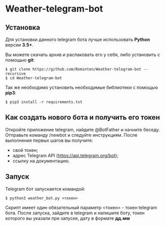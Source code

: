 # Weather-telegram-bot

## Установка

Для установки данного telegram бота лучше использовать **Python** версии **3.5+**.

Вы можете скачать архив и распаковать его у себя, либо установить с помощью **git**:

    $ git clone https://github.com/Rominten/Weather-telegram-bot --recursive
    $ cd Weather-telegram-bot
    
Так же необходимо установить необходимые библиотеки с помощью **pip3**:

    $ pip3 install -r requirements.txt

## Как создать нового бота и получить его токен

Откройте приложение telegram, найдите @BotFather и начните беседу. Отправьте команду /newbot и следуйте инструкциям. После выполнения первых шагов вы получите:

 - свой токен;
 - адрес Telegram API (https://api.telegram.org/bot);
 - ссылку на документацию.
 
## Запуск

Telegram бот запускается командой:

    $ python3 weather_bot.py <токен>
    
Скрипт имеет один обязательный параметр <токен> - токен telegram бота.
После запуска, зайдите в telegram и напишите боту, токен которого вы указали при запуске, дату в формате **дд.мм**
